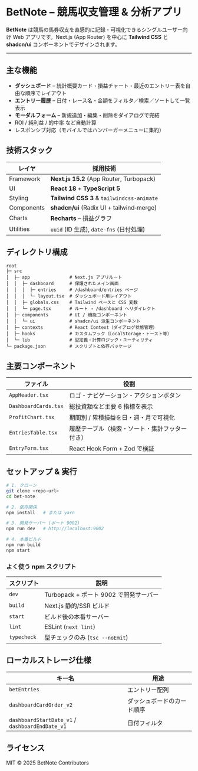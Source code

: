 # BetNote – 競馬収支管理 & 分析アプリ

**BetNote** は競馬の馬券収支を直感的に記録・可視化できるシングルユーザー向け Web アプリです。Next.js (App Router) を中心に **Tailwind CSS** と **shadcn/ui** コンポーネントでデザインされます。

---

## 主な機能

- **ダッシュボード** – 統計概要カード・損益チャート・最近のエントリー表を自由な順序でレイアウト
- **エントリー履歴** – 日付・レース名・金額をフィルタ／検索／ソートして一覧表示
- **モーダルフォーム** – 新規追加・編集・削除をダイアログで完結
- ROI / 純利益 / 的中率 など自動計算
- レスポンシブ対応（モバイルではハンバーガーメニューに集約）

## 技術スタック

| レイヤ             | 採用技術 |
|--------------------|-----------|
| Framework | **Next.js 15.2** (App Router, Turbopack)
| UI  | **React 18** + **TypeScript 5**  
| Styling | **Tailwind CSS 3** & `tailwindcss-animate`  
| Components | **shadcn/ui** (Radix UI + tailwind‑merge)
| Charts | **Recharts** – 損益グラフ
| Utilities | `uuid` (ID 生成), `date-fns` (日付処理)

## ディレクトリ構成

```text
root
├─ src
│  ├─ app               # Next.js アプリルート
│  │  ├─ dashboard      # 保護されたメイン画面
│  │  │  ├─ entries     # /dashboard/entries ページ
│  │  │  └─ layout.tsx  # ダッシュボード用レイアウト
│  │  ├─ globals.css    # Tailwind ベースと CSS 変数
│  │  └─ page.tsx       # ルート → /dashboard へリダイレクト
│  ├─ components        # UI / 機能コンポーネント
│  │  └─ ui             # shadcn/ui 派生コンポーネント
│  ├─ contexts          # React Context（ダイアログ状態管理）
│  ├─ hooks             # カスタムフック（LocalStorage・トースト等）
│  └─ lib               # 型定義・計算ロジック・ユーティリティ
└─ package.json         # スクリプトと依存パッケージ
```

## 主要コンポーネント

| ファイル | 役割 |
|----------|------|
| `AppHeader.tsx` | ロゴ・ナビゲーション・アクションボタン |
| `DashboardCards.tsx` | 総投資額など主要 6 指標を表示 |
| `ProfitChart.tsx` | 期間別 / 累積損益を日・週・月で可視化 |
| `EntriesTable.tsx` | 履歴テーブル（検索・ソート・集計フッター付き） |
| `EntryForm.tsx` | React Hook Form + Zod で検証 |

## セットアップ & 実行

```bash
# 1. クローン
git clone <repo-url>
cd bet-note

# 2. 依存関係
npm install   # または yarn

# 3. 開発サーバー (ポート 9002)
npm run dev   # http://localhost:9002

# 4. 本番ビルド
npm run build
npm start
```

### よく使う npm スクリプト

| スクリプト | 説明 |
|------------|------|
| `dev` | Turbopack + ポート 9002 で開発サーバー |
| `build` | Next.js 静的/SSR ビルド |
| `start` | ビルド後の本番サーバー |
| `lint` | ESLint (`next lint`) |
| `typecheck` | 型チェックのみ (`tsc --noEmit`) |

## ローカルストレージ仕様

| キー名 | 用途 |
|--------|------|
| `betEntries` | エントリー配列 |
| `dashboardCardOrder_v2` | ダッシュボードのカード順序 |
| `dashboardStartDate_v1` / `dashboardEndDate_v1` | 日付フィルタ |

## ライセンス

MIT © 2025 BetNote Contributors
